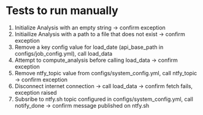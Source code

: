Tests to run manually
=====================

1. Initialize Analysis with an empty string -> confirm exception
2. Initiailize Analysis with a path to a file that does not exist -> confirm exception
3. Remove a key config value for load_date (api_base_path in configs/job_config.yml), call load_data
4. Attempt to compute_analysis before calling load_data -> confirm exception
5. Remove ntfy_topic value from configs/system_config.yml, call ntfy_topic -> confirm exception
6. Disconnect internet connection -> call load_data -> confirm fetch fails, exception raised
7. Subsribe to ntfy.sh topic configured in configs/system_config.yml, call notify_done -> confirm message published on ntfy.sh